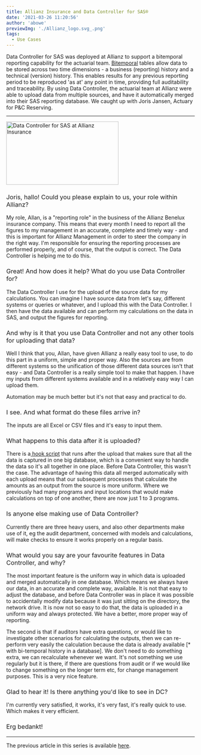 ```yaml
---
title: Allianz Insurance and Data Controller for SAS®
date: '2021-03-26 11:20:56'
author: 'abowe'
previewImg: './Allianz_logo.svg_.png'
tags:
  - Use Cases
---
```


Data Controller for SAS was deployed at Allianz to support a bitemporal reporting capability for the actuarial team. <a href="https://datacontroller.io/bitemporal-historisation-and-the-sas-dds/">Bitemporal</a> tables allow data to be stored across two time dimensions - a business (reporting) history and a technical (version) history. This enables results for any previous reporting period to be reproduced 'as at' any point in time, providing full auditability and traceability. By using Data Controller, the actuarial team at Allianz were able to upload data from multiple sources, and have it automatically merged into their SAS reporting database. We caught up with Joris Jansen, Actuary for P&amp;C Reserving. <hr /> <img class="alignright wp-image-1229 size-medium" src="https://datacontroller.io/wp-content/uploads/2021/03/view-300x169.jpeg" alt="Data Controller for SAS at Allianz Insurance" width="300" height="169" /> <h3 style="font-weight: 400;">Joris, hallo! Could you please explain to us, your role within Allianz?</h3> <p style="font-weight: 400;">My role, Allan, is a "reporting role" in the business of the Allianz Benelux insurance company. This means that every month I need to report all the figures to my management in an accurate, complete and timely way - and this is important for Allianz Management in order to steer the company in the right way. I'm responsible for ensuring the reporting processes are performed properly, and of course, that the output is correct. The Data Controller is helping me to do this.</p> <h3 style="font-weight: 400;">Great! And how does it help? What do you use Data Controller for?</h3> <p style="font-weight: 400;">The Data Controller I use for the upload of the source data for my calculations. You can imagine I have source data from let's say, different systems or queries or whatever, and I upload this with the Data Controller. I then have the data available and can perform my calculations on the data in SAS, and output the figures for reporting.</p> <h3 style="font-weight: 400;">And why is it that you use Data Controller and not any other tools for uploading that data?</h3> <p style="font-weight: 400;">Well I think that you, Allan, have given Allianz a really easy tool to use, to do this part in a uniform, simple and proper way. Also the sources are from different systems so the unification of those different data sources isn't that easy - and Data Controller is a really simple tool to make that happen. I have my inputs from different systems available and in a relatively easy way I can upload them.</p> <p style="font-weight: 400;">Automation may be much better but it's not that easy and practical to do.</p> <h3 style="font-weight: 400;">I see. And what format do these files arrive in?</h3> <p style="font-weight: 400;">The inputs are all Excel or CSV files and it's easy to input them.</p> <h3 style="font-weight: 400;">What happens to this data after it is uploaded?</h3> <p style="font-weight: 400;">There is a<a href="https://docs.datacontroller.io/dcc-tables/#pre_edit_hook"> hook script</a> that runs after the upload that makes sure that all the data is captured in one big database, which is a convenient way to handle the data so it's all together in one place. Before Data Controller, this wasn't the case. The advantage of having this data all merged automatically with each upload means that our subsequent processes that calculate the amounts as an output from the source is more uniform. Where we previously had many programs and input locations that would make calculations on top of one another, there are now just 1 to 3 programs.</p> <h3 style="font-weight: 400;">Is anyone else making use of Data Controller?</h3> <p style="font-weight: 400;">Currently there are three heavy users, and also other departments make use of it, eg the audit department, concerned with models and calculations, will make checks to ensure it works properly on a regular basis.</p> <h3 style="font-weight: 400;">What would you say are your favourite features in Data Controller, and why?</h3> <p style="font-weight: 400;">The most important feature is the uniform way in which data is uploaded and merged automatically in one database. Which means we always have our data, in an accurate and complete way, available. It is not that easy to adjust the database, and before Data Controller was in place it was possible to accidentally modify data because it was just sitting on the directory, the network drive. It is now not so easy to do that, the data is uploaded in a uniform way and always protected. We have a better, more proper way of reporting.</p> <p style="font-weight: 400;">The second is that if auditors have extra questions, or would like to investigate other scenarios for calculating the outputs, then we can re-perform very easily the calculation because the data is already available [* with bi-temporal history in a database]. We don't need to do something extra, we can recalculate whenever we want. It's not something we use regularly but it is there, if there are questions from audit or if we would like to change something on the longer term etc, for change management purposes. This is a very nice feature.</p> <h3 style="font-weight: 400;">Glad to hear it! Is there anything you'd like to see in DC?</h3> <p style="font-weight: 400;">I'm currently very satisfied, it works, it's very fast, it's really quick to use. Which makes it very efficient.</p> <h3 style="font-weight: 400;">Erg bedankt!</h3> <hr /> The previous article in this series is available <a href="https://datacontroller.io/siemens-healthineers-smart-data-catalog/">here</a>.
